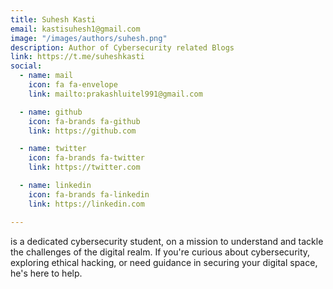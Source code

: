 ```yaml
---
title: Suhesh Kasti
email: kastisuhesh1@gmail.com
image: "/images/authors/suhesh.png"
description: Author of Cybersecurity related Blogs
link: https://t.me/suheshkasti
social:
  - name: mail
    icon: fa fa-envelope
    link: mailto:prakashluitel991@gmail.com

  - name: github
    icon: fa-brands fa-github
    link: https://github.com

  - name: twitter
    icon: fa-brands fa-twitter
    link: https://twitter.com

  - name: linkedin
    icon: fa-brands fa-linkedin
    link: https://linkedin.com

---
```


is a dedicated cybersecurity student, on a mission to understand and tackle the challenges of the digital realm. If you're curious about cybersecurity, exploring ethical hacking, or need guidance in securing your digital space, he's here to help.
